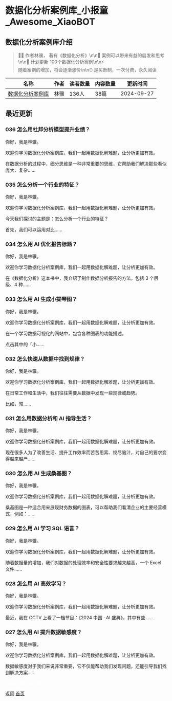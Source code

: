 # 数据化分析案例库_小报童_Awesome_XiaoBOT

## 数据化分析案例库介绍
> 👨🏻 作者林骥， 著有《数据化分析》\n\n🌲 案例可以带来有益的启发和思考\n\n🎁 计划更新 100个数据化分析案例\n\n⚡  
随着案例的增加，将会逐渐涨价\n\n⏰ 是买断制，一次付费，永久阅读  
  


|名称|作者|读者数量|内容数量|更新时间|
|---|---|---|---|---|
|[数据化分析案例库](https://xiaobot.net/p/sjhfxalk?refer=0b133df9-27dc-423b-8101-639049001c13)|林骥|136人|38篇|2024-09-27|

## 最近更新
### 036 怎么用杜邦分析模型提升业绩？

你好，我是林骥。

欢迎你学习数据化分析案例库，我们一起用数据化解难题，让分析更加有效。

在数据分析的过程中，细分思维是一种非常重要的思维，它帮助我们解决那些看似庞大、复杂......

### 035 怎么分析一个行业的特征？

你好，我是林骥。

欢迎你学习数据化分析案例库，我们一起用数据化解难题，让分析更加有效。

今天我们探讨的主题是：怎么分析一个行业的特征？

首先，我们可以运用对比......

### 034 怎么用 AI 优化报告标题？

你好，我是林骥。

欢迎你学习数据化分析案例库，我们一起用数据化解难题，让分析更加有效。

在《数据化分析》这本书中，我介绍了制作数据分析报告的方法，包括 3 个层级、4 种......

### 033 怎么用 AI 生成小提琴图？

你好，我是林骥。

欢迎你学习数据化分析案例库，我们一起用数据化解难题，让分析更加有效。

在一个学习数据可视化的网站中，包含各种图表的功能描述。

点击其中的「小......

### 032 怎么快速从数据中找到规律？

你好，我是林骥。

欢迎你学习数据化分析案例库，我们一起用数据化解难题，让分析更加有效。

在日常工作和生活中，我们往往需要从数据中发现一些规律或趋势。

比如，预......

### 031 怎么用数据分析和 AI 指导生活？

你好，我是林骥。

欢迎你学习数据化分析案例库，我们一起用数据化解难题，让分析更加有效。

现在很多人为了改善生活、提升工作效率而苦苦思索、绞尽脑汁，对自己的要求变得越来越严......

### 030 怎么用 AI 生成桑基图？

你好，我是林骥。

欢迎你学习数据化分析案例库，我们一起用数据化解难题，让分析更加有效。

桑基图是一种适合用来展现财务数据的图表，可以帮助我们看清企业的主要经营模式，例如：......

### 029 怎么用 AI 学习 SQL 语言？

你好，我是林骥。

欢迎你学习数据化分析案例库，我们一起用数据化解难题，让分析更加有效。

随着数据量的增加，我们对数据的处理效率和安全性要求越来越高，一个 Excel 文件......

### 028 怎么用 AI 高效学习？

你好，我是林骥。

欢迎你学习数据化分析案例库，我们一起用数据化解难题，让分析更加有效。

最近，我在 CCTV 上看了一档节目：《2024 中国 · AI 盛典》，其中有些......

### 027 怎么用 AI 提升数据敏感度？

你好，我是林骥。

欢迎你学习数据化分析案例库，我们一起用数据化解难题，让分析更加有效。

数据敏感度对于我们来说非常重要，它不仅能帮助我们发现问题，还能引导我们找到解决方案......


<a href="https://github.com/Reno9527/awesome-xiaobot" style="color: white; text-decoration: none;">awesome-xiaobot</a>

返回 [首页](../README.md)
